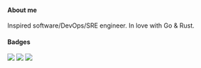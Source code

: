 #### About me
Inspired software/DevOps/SRE engineer. In love with Go & Rust.

#### Badges
[![](https://images.credly.com/size/100x100/images/8b8ed108-e77d-4396-ac59-2504583b9d54/cka_from_cncfsite__281_29.png)](https://www.credly.com/badges/61d131d5-8588-4d53-b36e-e2f9ff0b8908/public_url)
[![](https://images.credly.com/size/100x100/images/1e6611ca-8afe-4ecc-ad4d-305fba52ee7e/1_LFCS-600x600.png)](https://www.credly.com/badges/7836383b-de97-4be0-8ae3-943cb14552c7/public_url)
[![](https://images.credly.com/size/100x100/images/fd1bf1cf-dc60-4868-b3a3-9b93e8af763c/image.png)](https://www.credly.com/badges/7e36888d-6fe2-4fa6-8cb7-6b04ad32386c/public_url)
